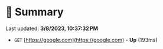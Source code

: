 # 📖 Summary
Last updated: **3/8/2023, 10:37:32 PM**

- `GET` [https://google.com](https://google.com) - **Up** (193ms)
